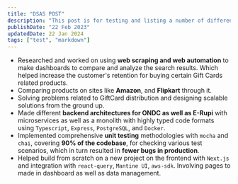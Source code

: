 ```yaml
---
title: "DSAS POST"
description: "This post is for testing and listing a number of different markdown elements"
publishDate: "22 Feb 2023"
updatedDate: 22 Jan 2024
tags: ["test", "markdown"]
---
```


- Researched and worked on using **web scraping and web automation** to make dashboards to compare and analyze the search results. Which helped increase the customer's retention for buying certain Gift Cards related products.
- Comparing products on sites like **Amazon**, and **Flipkart** through it.
- Solving problems related to GiftCard distribution and designing scalable solutions from the
  ground up.
- Made different **backend architectures for ONDC as well as E-Rupi** with
  microservices as well as a monolith with highly typed code formats using `Typescript`, `Express`,
  `PostgreSQL`, and `Docker`.
- Implemented comprehensive **unit testing** methodologies with `mocha` and `chai`, covering **90% of
  the codebase**, for checking various test scenarios, which in turn resulted in **fewer bugs in production**.
- Helped build from scratch on a new project on the frontend with `Next.js` and integration with `react-query`, `Mantine UI`, `aws-sdk`. Involving pages to made in dashboard as well as data management.
